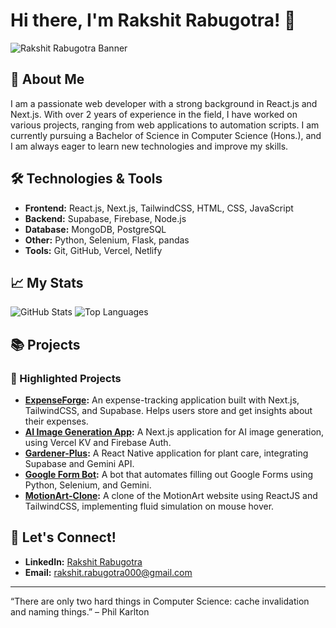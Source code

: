 # Hi there, I'm Rakshit Rabugotra! 👋

![Rakshit Rabugotra Banner](https://media.licdn.com/dms/image/v2/D4D16AQEz0bezoY7szg/profile-displaybackgroundimage-shrink_350_1400/profile-displaybackgroundimage-shrink_350_1400/0/1683960416276?e=1728518400&v=beta&t=IX0w70WSVasLAoSI5jDu63DMkdvJcf9V_O1WcT9bWNU)

## 🚀 About Me

I am a passionate web developer with a strong background in React.js and Next.js. With over 2 years of experience in the field, I have worked on various projects, ranging from web applications to automation scripts. I am currently pursuing a Bachelor of Science in Computer Science (Hons.), and I am always eager to learn new technologies and improve my skills.

## 🛠️ Technologies & Tools

- **Frontend:** React.js, Next.js, TailwindCSS, HTML, CSS, JavaScript
- **Backend:** Supabase, Firebase, Node.js
- **Database:** MongoDB, PostgreSQL
- **Other:** Python, Selenium, Flask, pandas
- **Tools:** Git, GitHub, Vercel, Netlify

## 📈 My Stats

![GitHub Stats](https://github-readme-stats.vercel.app/api?username=RakshitRabugotra&show_icons=true&theme=radical)
![Top Languages](https://github-readme-stats.vercel.app/api/top-langs/?username=RakshitRabugotra&layout=compact&theme=radical)

## 📚 Projects

### 🌟 Highlighted Projects

- **[ExpenseForge](https://github.com/RakshitRabugotra/expenseforge):** An expense-tracking application built with Next.js, TailwindCSS, and Supabase. Helps users store and get insights about their expenses.
- **[AI Image Generation App](https://github.com/RakshitRabugotra/ai-image-generation):** A Next.js application for AI image generation, using Vercel KV and Firebase Auth.
- **[Gardener-Plus](https://github.com/RakshitRabugotra/gardener-plus):** A React Native application for plant care, integrating Supabase and Gemini API.
- **[Google Form Bot](https://github.com/RakshitRabugotra/google-form-bot):** A bot that automates filling out Google Forms using Python, Selenium, and Gemini.
- **[MotionArt-Clone](https://github.com/RakshitRabugotra/motionart-clone):** A clone of the MotionArt website using ReactJS and TailwindCSS, implementing fluid simulation on mouse hover.

## 💬 Let's Connect!

- **LinkedIn:** [Rakshit Rabugotra](https://www.linkedin.com/in/rakshit-rabugotra-a29b5821a/)
- **Email:** rakshit.rabugotra000@gmail.com

---

“There are only two hard things in Computer Science: cache invalidation and naming things.” – Phil Karlton
